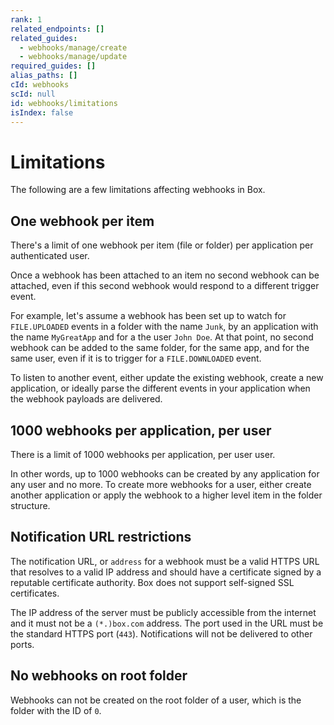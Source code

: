 ```yaml
---
rank: 1
related_endpoints: []
related_guides:
  - webhooks/manage/create
  - webhooks/manage/update
required_guides: []
alias_paths: []
cId: webhooks
scId: null
id: webhooks/limitations
isIndex: false
---
```


# Limitations

The following are a few limitations affecting webhooks in Box.

## One webhook per item

There's a limit of one webhook per item (file or folder) per application per
authenticated user.

Once a webhook has been attached to an item no second webhook can be attached,
even if this second webhook would respond to a different trigger event.

For example, let's assume a webhook has been set up to watch for `FILE.UPLOADED`
events in a folder with the name `Junk`, by an application with the name
`MyGreatApp` and for a the user `John Doe`. At that point, no second webhook can
be added to the same folder, for the same app, and for the same user, even if it
is to trigger for a `FILE.DOWNLOADED` event.

To listen to another event, either update the existing webhook, create a new
application, or ideally parse the different events in your application when the
webhook payloads are delivered.

## 1000 webhooks per application, per user

There is a limit of 1000 webhooks per application, per user user.

In other words, up to 1000 webhooks can be created by any application for any
user and no more. To create more webhooks for a user, either create another
application or apply the webhook to a higher level item in the folder structure.

## Notification URL restrictions

The notification URL, or `address` for a webhook must be a valid HTTPS URL that
resolves to a valid IP address and should have a certificate signed by a
reputable certificate authority. Box does not support self-signed SSL
certificates.

The IP address of the server must be publicly accessible from the internet and
it must not be a `(*.)box.com` address. The port used in the URL must be the
standard HTTPS port (`443`). Notifications will not be delivered to other ports.

## No webhooks on root folder

Webhooks can not be created on the root folder of a user, which is the folder
with the ID of `0`.
